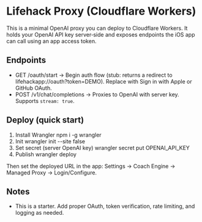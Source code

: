 # Lifehack Proxy (Cloudflare Workers)

This is a minimal OpenAI proxy you can deploy to Cloudflare Workers. It holds your OpenAI API key server‑side and exposes endpoints the iOS app can call using an app access token.

## Endpoints
- GET /oauth/start → Begin auth flow (stub: returns a redirect to lifehackapp://oauth?token=DEMO). Replace with Sign in with Apple or GitHub OAuth.
- POST /v1/chat/completions → Proxies to OpenAI with server key. Supports `stream: true`.

## Deploy (quick start)
1. Install Wrangler
   npm i -g wrangler
2. Init
   wrangler init --site false
3. Set secret (server OpenAI key)
   wrangler secret put OPENAI_API_KEY
4. Publish
   wrangler deploy

Then set the deployed URL in the app: Settings → Coach Engine → Managed Proxy → Login/Configure.

## Notes
- This is a starter. Add proper OAuth, token verification, rate limiting, and logging as needed.
